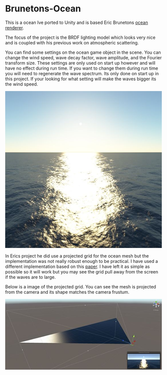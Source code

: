 # Brunetons-Ocean

This is a ocean Ive ported to Unity and is based Eric Brunetons [ocean renderer](http://evasion.inrialpes.fr/~Eric.Bruneton/).

The focus of the project is the BRDF lighting model which looks very nice and is coupled with his previous work on atmospheric scattering.

You can find some settings on the ocean game object in the scene. You can change the wind speed, wave decay factor, wave amplitude, and the Fourier transform size. These settings are only used on start up however and will have no effect during run time. If you want to change them during run time you will need to regenerate the wave spectrum. Its only done on start up in this project. If your looking for what setting will make the waves bigger its the wind speed.

![Brunetons Ocean](./Media/BrunetonsOcean1.jpg)

In Erics project he did use a projected grid for the ocean mesh but the implementation was not really robust enough to be practical. I have used a different implementation based on this [paper](http://fileadmin.cs.lth.se/graphics/theses/projects/projgrid/). I have left it as simple as possible so it will work but you may see the grid pull away from the screen if the waves are to large.

 
Below is a image of the projected grid. You can see the mesh is projected from the camera and its shape matches the camera frustum.

![Projected Grid](./Media/BrunetonsOcean2.jpg)

